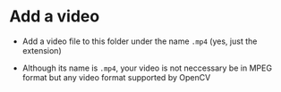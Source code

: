 # Add a video

* Add a video file to this folder under the name `.mp4` (yes, just the extension)

* Although its name is `.mp4`, your video is not neccessary be in MPEG format but any video format supported by OpenCV
